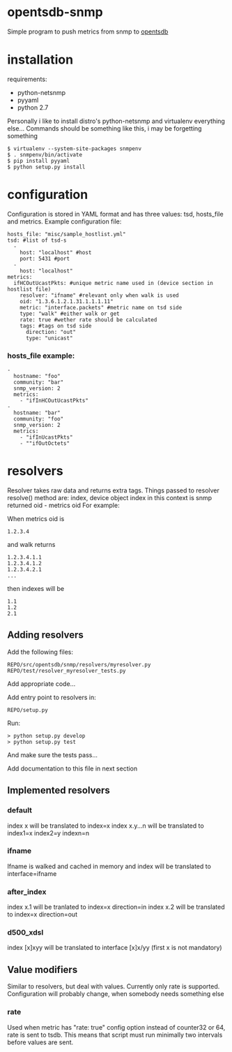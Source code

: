 # opentsdb-snmp

Simple program to push metrics from snmp to [opentsdb](http://opentsdb.net/)

# installation


requirements:

* python-netsnmp
* pyyaml
* python 2.7

Personally i like to install distro's python-netsnmp and virtualenv everything else...
Commands should be something like this, i may be forgetting something

    $ virtualenv --system-site-packages snmpenv
    $ . snmpenv/bin/activate
    $ pip install pyyaml
    $ python setup.py install


# configuration

Configuration is stored in YAML format and has three values: tsd, hosts_file and metrics.
Example configuration file:

    hosts_file: "misc/sample_hostlist.yml"
    tsd: #list of tsd-s
      -
        host: "localhost" #host
        port: 5431 #port
      -
        host: "localhost"
    metrics:
      ifHCOutUcastPkts: #unique metric name used in (device section in hostlist file)
        resolver: "ifname" #relevant only when walk is used
        oid: "1.3.6.1.2.1.31.1.1.1.11"
        metric: "interface.packets" #metric name on tsd side
        type: "walk" #either walk or get
        rate: true #wether rate should be calculated
        tags: #tags on tsd side
          direction: "out"
          type: "unicast"


### hosts_file example:

    - 
      hostname: "foo"
      community: "bar"
      snmp_version: 2
      metrics: 
        - "ifInHCOutUcastPkts"
    - 
      hostname: "bar"
      community: "foo"
      snmp_version: 2
      metrics: 
        - "ifInUcastPkts"
        - ""ifOutOctets"


# resolvers

Resolver takes raw data and returns extra tags.
Things passed to resolver resolve() method are: index, device object
index in this context is snmp returned oid - metrics oid
For example:

When metrics oid is 
    
    1.2.3.4

and walk returns

    1.2.3.4.1.1
    1.2.3.4.1.2
    1.2.3.4.2.1
    ...

then indexes will be
    
    1.1
    1.2
    2.1


## Adding resolvers

Add the following files:

    REPO/src/opentsdb/snmp/resolvers/myresolver.py
    REPO/test/resolver_myresolver_tests.py

Add appropriate code...

Add entry point to resolvers in:

    REPO/setup.py

Run:

    > python setup.py develop
    > python setup.py test

And make sure the tests pass...

Add documentation to this file in next section

## Implemented resolvers 
### default
index x will be translated to index=x
index x.y...n will be translated to index1=x index2=y indexn=n
   
### ifname
Ifname is walked and cached in memory and
index will be translated to interface=ifname

### after_index
index x.1 will be tranlated to index=x direction=in
index x.2 will be translated to index=x direction=out

### d500_xdsl
index [x]xyy will be translated to interface [x]x/yy
(first x is not mandatory)

## Value modifiers
Similar to resolvers, but deal with values. Currently only rate is supported. Configuration will probably change, when somebody needs something else

### rate
Used when metric has "rate: true" config option
instead of counter32 or 64, rate is sent to tsdb. This means that script must run minimally two intervals before values are sent.




